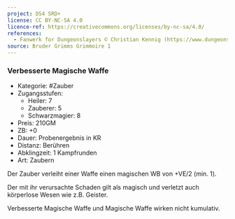```yaml
---
project: DS4 SRD+
license: CC BY-NC-SA 4.0
licence-ref: https://creativecommons.org/licenses/by-nc-sa/4.0/
references: 
  - Fanwerk for Dungeonslayers © Christian Kennig (https://www.dungeonslayers.net/)
source: Bruder Grimms Grimmoire 1
---
```


### Verbesserte Magische Waffe

- Kategorie: #Zauber
- Zugangsstufen:
  - Heiler: 7
  - Zauberer: 5
  - Schwarzmagier: 8
- Preis: 210GM
- ZB: +0
- Dauer: Probenergebnis in KR
- Distanz: Berühren
- Abklingzeit: 1 Kampfrunden
- Art: Zaubern

Der Zauber verleiht einer Waffe einen magischen WB von +VE/2 (min. 1).

Der mit ihr verursachte Schaden gilt als magisch und verletzt auch körperlose Wesen wie z.B. Geister.

Verbesserte Magische Waffe und Magische Waffe wirken nicht kumulativ.

